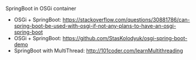 SpringBoot in OSGi container

- OSGi + SpringBoot: https://stackoverflow.com/questions/30881786/can-spring-boot-be-used-with-osgi-if-not-any-plans-to-have-an-osgi-spring-boot
- OSGi + SpringBoot: https://github.com/StasKolodyuk/osgi-spring-boot-demo
- SpringBoot with MultiThread: http://101coder.com/learnMultithreading

